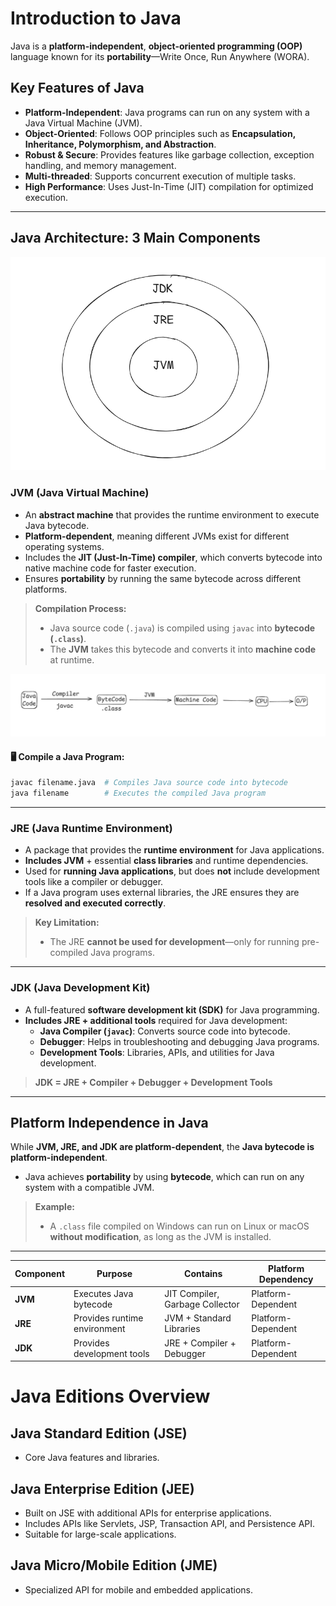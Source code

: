 # Introduction to Java  

Java is a **platform-independent**, **object-oriented programming (OOP)** language known for its **portability**—Write Once, Run Anywhere (WORA).  

## Key Features of Java  
- **Platform-Independent**: Java programs can run on any system with a Java Virtual Machine (JVM).  
- **Object-Oriented**: Follows OOP principles such as **Encapsulation, Inheritance, Polymorphism, and Abstraction**.  
- **Robust & Secure**: Provides features like garbage collection, exception handling, and memory management.  
- **Multi-threaded**: Supports concurrent execution of multiple tasks.  
- **High Performance**: Uses Just-In-Time (JIT) compilation for optimized execution.  

---

## Java Architecture: 3 Main Components  

![Java Architecture](/diagrams/jdkjrejvm.png)  

###  **JVM (Java Virtual Machine)**  
- An **abstract machine** that provides the runtime environment to execute Java bytecode.  
- **Platform-dependent**, meaning different JVMs exist for different operating systems.  
- Includes the **JIT (Just-In-Time) compiler**, which converts bytecode into native machine code for faster execution.  
- Ensures **portability** by running the same bytecode across different platforms.  

> **Compilation Process:**  
> - Java source code (`.java`) is compiled using `javac` into **bytecode (`.class`)**.  
> - The **JVM** takes this bytecode and converts it into **machine code** at runtime.  


![](/diagrams/javacode.png)
#### 🖥 Compile a Java Program:  
```sh
javac filename.java  # Compiles Java source code into bytecode
java filename        # Executes the compiled Java program
```

---

###  **JRE (Java Runtime Environment)**  
- A package that provides the **runtime environment** for Java applications.  
- **Includes JVM** + essential **class libraries** and runtime dependencies.  
- Used for **running Java applications**, but does **not** include development tools like a compiler or debugger.  
- If a Java program uses external libraries, the JRE ensures they are **resolved and executed correctly**.  

> **Key Limitation:**  
> - The JRE **cannot be used for development**—only for running pre-compiled Java programs.

---

### **JDK (Java Development Kit)**  
- A full-featured **software development kit (SDK)** for Java programming.  
- **Includes JRE + additional tools** required for Java development:  
  - **Java Compiler (`javac`)**: Converts source code into bytecode.  
  - **Debugger**: Helps in troubleshooting and debugging Java programs.  
  - **Development Tools**: Libraries, APIs, and utilities for Java development.  

> **JDK = JRE + Compiler + Debugger + Development Tools**

---

##  Platform Independence in Java  
While **JVM, JRE, and JDK are platform-dependent**, the **Java bytecode is platform-independent**.  
- Java achieves **portability** by using **bytecode**, which can run on any system with a compatible JVM.  

> **Example:**  
> - A `.class` file compiled on Windows can run on Linux or macOS **without modification**, as long as the JVM is installed.  

---

 

| Component | Purpose | Contains | Platform Dependency |
|-----------|---------|----------|---------------------|
| **JVM** | Executes Java bytecode | JIT Compiler, Garbage Collector | Platform-Dependent |
| **JRE** | Provides runtime environment | JVM + Standard Libraries | Platform-Dependent |
| **JDK** | Provides development tools | JRE + Compiler + Debugger | Platform-Dependent |


# Java Editions Overview

## Java Standard Edition (JSE)
- Core Java features and libraries.

## Java Enterprise Edition (JEE)
- Built on JSE with additional APIs for enterprise applications.
- Includes APIs like Servlets, JSP, Transaction API, and Persistence API.
- Suitable for large-scale applications.

## Java Micro/Mobile Edition (JME)
- Specialized API for mobile and embedded applications.

